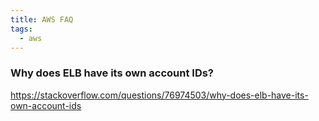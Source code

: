 ```yaml
---
title: AWS FAQ
tags:
  - aws
---
```



### Why does ELB have its own account IDs?

https://stackoverflow.com/questions/76974503/why-does-elb-have-its-own-account-ids